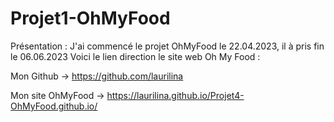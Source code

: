 # Projet1-OhMyFood

Présentation : J'ai commencé le projet OhMyFood le 22.04.2023, il à pris fin le 06.06.2023 Voici le lien direction le site web Oh My Food :

Mon Github ->           https://github.com/laurilina

Mon site OhMyFood ->    https://laurilina.github.io/Projet4-OhMyFood.github.io/